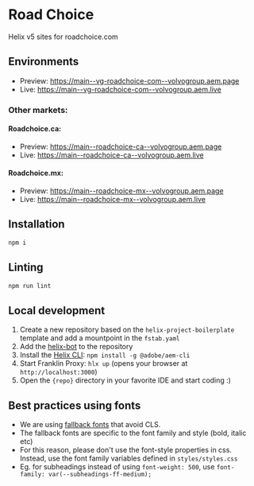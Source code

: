 # Road Choice
Helix v5 sites for roadchoice.com

## Environments
- Preview: https://main--vg-roadchoice-com--volvogroup.aem.page
- Live: https://main--vg-roadchoice-com--volvogroup.aem.live

### Other markets:

#### Roadchoice.ca:
- Preview: https://main--roadchoice-ca--volvogroup.aem.page
- Live: https://main--roadchoice-ca--volvogroup.aem.live

#### Roadchoice.mx:
- Preview: https://main--roadchoice-mx--volvogroup.aem.page
- Live: https://main--roadchoice-mx--volvogroup.aem.live


## Installation

```sh
npm i
```

## Linting

```sh
npm run lint
```

## Local development

1. Create a new repository based on the `helix-project-boilerplate` template and add a mountpoint in the `fstab.yaml`
1. Add the [helix-bot](https://github.com/apps/helix-bot) to the repository
1. Install the [Helix CLI](https://github.com/adobe/helix-cli): `npm install -g @adobe/aem-cli`
1. Start Franklin Proxy: `hlx up` (opens your browser at `http://localhost:3000`)
1. Open the `{repo}` directory in your favorite IDE and start coding :)

## Best practices using fonts

* We are using [fallback fonts](https://github.com/pixel-point/fontpie) that avoid CLS.
* The fallback fonts are specific to the font family and style (bold, italic etc)
* For this reason, please don't use the font-style properties in css. Instead, use the font family variables defined in `styles/styles.css`
* Eg. for subheadings instead of using `font-weight: 500`, use `font-family: var(--subheadings-ff-medium);`
